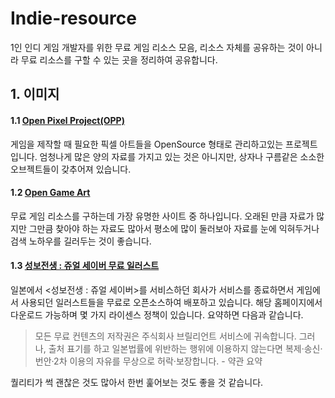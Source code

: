 # Indie-resource
1인 인디 게임 개발자를 위한 무료 게임 리소스 모음, 리소스 자체를 공유하는 것이 아니라 무료 리소스를 구할 수 있는 곳을 정리하여 공유합니다.

## 1. 이미지
#### 1.1 [Open Pixel Project(OPP)](http://www.openpixelproject.com/)
게임을 제작할 때 필요한 픽셀 아트들을 OpenSource 형태로 관리하고있는 프로젝트입니다. 엄청나게 많은 양의 자료를 가지고 있는 것은 아니지만, 상자나 구름같은 소소한 오브젝트들이 갖추어져 있습니다.

#### 1.2 [Open Game Art](https://opengameart.org/)
무료 게임 리소스를 구하는데 가장 유명한 사이트 중 하나입니다. 오래된 만큼 자료가 많지만 그만큼 찾아야 하는 자료도 많아서 평소에 많이 둘러보아 자료를 눈에 익혀두거나 검색 노하우를 길러두는 것이 좋습니다.

#### 1.3 [성보전생 : 쥬얼 세이버 무료 일러스트](http://www.jewel-s.jp/download/)
일본에서 <성보전생 : 쥬얼 세이버>를 서비스하던 회사가 서비스를 종료하면서 게임에서 사용되던 일러스트들을 무료로 오픈소스하여 배포하고 있습니다. 해당 홈페이지에서 다운로드 가능하며 몇 가지 라이센스 정책이 있습니다. 요약하면 다음과 같습니다.

> 모든 무료 컨텐츠의 저작권은 주식회사 브릴리언트 서비스에 귀속합니다. 그러나, 출처 표기를 하고 일본법률에 위반하는 행위에 이용하지 않는다면 복제·송신·번안·2차 이용의 자유를 무상으로 허락·보장합니다. - 약관 요약

퀄리티가 썩 괜찮은 것도 많아서 한번 훑어보는 것도 좋을 것 같습니다.
